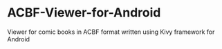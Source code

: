 # ACBF-Viewer-for-Android
Viewer for comic books in ACBF format written using Kivy framework for Android
